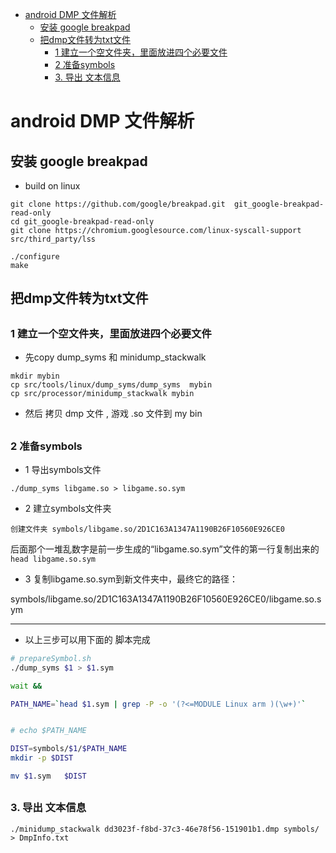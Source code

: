 [](...menustart)

- [android DMP 文件解析](#e5791d6498bab7b31b7898e9e93b421c)
    - [安装 google breakpad](#894a26d71405e3fb8de576d3d9490545)
    - [把dmp文件转为txt文件](#91c8954f90dfd17b00934b72fd7cf8cd)
        - [1 建立一个空文件夹，里面放进四个必要文件](#26187d0e98251eb68e16f449d5fd4c03)
        - [2 准备symbols](#c97793d9feed912272ee53800337fedf)
        - [3. 导出 文本信息](#83c487b85db581c525da4ee0c540346b)

[](...menuend)


<h2 id="e5791d6498bab7b31b7898e9e93b421c"></h2>

# android DMP 文件解析


<h2 id="894a26d71405e3fb8de576d3d9490545"></h2>

##  安装 google breakpad

- build on linux

```
git clone https://github.com/google/breakpad.git  git_google-breakpad-read-only
cd git_google-breakpad-read-only
git clone https://chromium.googlesource.com/linux-syscall-support src/third_party/lss

./configure
make
```

<h2 id="91c8954f90dfd17b00934b72fd7cf8cd"></h2>

##  把dmp文件转为txt文件

<h2 id="26187d0e98251eb68e16f449d5fd4c03"></h2>

### 1 建立一个空文件夹，里面放进四个必要文件
 
- 先copy dump_syms 和 minidump_stackwalk 

```
mkdir mybin
cp src/tools/linux/dump_syms/dump_syms  mybin
cp src/processor/minidump_stackwalk mybin
```

- 然后 拷贝 dmp 文件 , 游戏 .so 文件到  my bin


<h2 id="c97793d9feed912272ee53800337fedf"></h2>

### 2 准备symbols

- 1 导出symbols文件

```
./dump_syms libgame.so > libgame.so.sym
```

- 2 建立symbols文件夹

`创建文件夹 symbols/libgame.so/2D1C163A1347A1190B26F10560E926CE0`

后面那个一堆乱数字是前一步生成的“libgame.so.sym”文件的第一行复制出来的   `head libgame.so.sym`


- 3 复制libgame.so.sym到新文件夹中，最终它的路径：

symbols/libgame.so/2D1C163A1347A1190B26F10560E926CE0/libgame.so.sym


---

- 以上三步可以用下面的 脚本完成

```bash
# prepareSymbol.sh 
./dump_syms $1 > $1.sym

wait &&

PATH_NAME=`head $1.sym | grep -P -o '(?<=MODULE Linux arm )(\w+)'`


# echo $PATH_NAME

DIST=symbols/$1/$PATH_NAME
mkdir -p $DIST

mv $1.sym   $DIST
```


<h2 id="83c487b85db581c525da4ee0c540346b"></h2>

### 3. 导出 文本信息

```
./minidump_stackwalk dd3023f-f8bd-37c3-46e78f56-151901b1.dmp symbols/ > DmpInfo.txt
```

